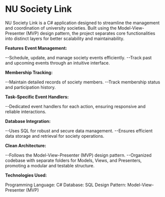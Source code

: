 # NU Society Link

NU Society Link is a C# application designed to streamline the management and coordination of university societies. Built using the Model-View-Presenter (MVP) design pattern, the project separates core functionalities into distinct layers for better scalability and maintainability.

**Features**
**Event Management:**

--Schedule, update, and manage society events efficiently.
--Track past and upcoming events through an intuitive interface.

**Membership Tracking:**

--Maintain detailed records of society members.
--Track membership status and participation history.

**Task-Specific Event Handlers:**

--Dedicated event handlers for each action, ensuring responsive and reliable interactions.

**Database Integration:**

--Uses SQL for robust and secure data management.
--Ensures efficient data storage and retrieval for society operations.

**Clean Architecture:**

--Follows the Model-View-Presenter (MVP) design pattern.
--Organized codebase with separate folders for Models, Views, and Presenters, promoting a modular and testable structure.

**Technologies Used:**

Programming Language: C#
Database: SQL
Design Pattern: Model-View-Presenter (MVP)
